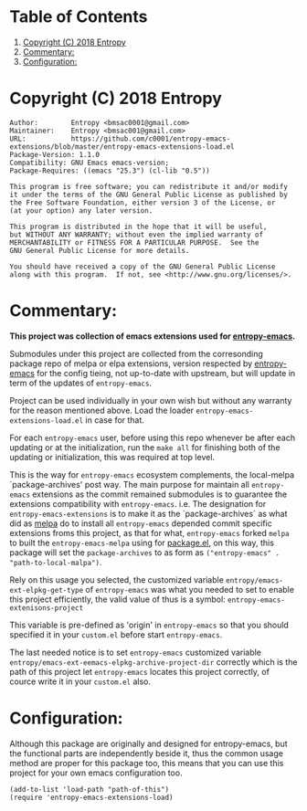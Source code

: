 # Table of Contents

1.  [Copyright (C) 2018 Entropy](#org17a7a02)
2.  [Commentary:](#org376ddf7)
3.  [Configuration:](#org8de3668)

<a id="org17a7a02"></a>

# Copyright (C) 2018 Entropy

    Author:        Entropy <bmsac0001@gmail.com>
    Maintainer:    Entropy <bmsac001@gmail.com>
    URL:           https://github.com/c0001/entropy-emacs-extensions/blob/master/entropy-emacs-extensions-load.el
    Package-Version: 1.1.0
    Compatibility: GNU Emacs emacs-version;
    Package-Requires: ((emacs "25.3") (cl-lib "0.5"))

    This program is free software; you can redistribute it and/or modify
    it under the terms of the GNU General Public License as published by
    the Free Software Foundation, either version 3 of the License, or
    (at your option) any later version.

    This program is distributed in the hope that it will be useful,
    but WITHOUT ANY WARRANTY; without even the implied warranty of
    MERCHANTABILITY or FITNESS FOR A PARTICULAR PURPOSE.  See the
    GNU General Public License for more details.

    You should have received a copy of the GNU General Public License
    along with this program.  If not, see <http://www.gnu.org/licenses/>.


<a id="org376ddf7"></a>

# Commentary:

**This project was collection of emacs extensions used for
[entropy-emacs](https://github.com/c0001/entropy-emacs).**

Submodules under this project are collected from the corresonding
package repo of melpa or elpa extensions, version respected by
[entropy-emacs](https://github.com/c0001/entropy-emacs) for the config tieing, not up-to-date with upstream, but
will update in term of the updates of `entropy-emacs`.

Project can be used individually in your own wish but without any
warranty for the reason mentioned above. Load the loader
`entropy-emacs-extensions-load.el` in case for that.

For each `entropy-emacs` user, before using this repo whenever be
after each updating or at the initialization, run the `make all`
for finishing both of the updating or initialization, this was
required at top level.

This is the way for `entropy-emacs` ecosystem complements, the
local-melpa \`package-archives' post way. The main purpose for
maintain all `entropy-emacs` extensions as the commit remained
submodules is to guarantee the extensions compatibility with
`entropy-emacs`. i.e. The designation for
`entropy-emacs-extensions` is to make it as the \`package-archives\`
as what did as [melpa](https://melpa.org) do to install all `entropy-emacs` depended
commit specific extensions froms this project, as that for what,
`entropy-emacs` forked `melpa` to built the `entropy-emacs-melpa`
using for [package.el](https://melpa.org/#/getting-started), on this way, this package will set the
`package-archives` to as form as `("entropy-emacs"
. "path-to-local-malpa")`.

Rely on this usage you selected, the customized variable
`entropy/emacs-ext-elpkg-get-type` of `entropy-emacs` was what you
needed to set to enable this project efficiently, the valid value
of thus is a symbol: `entropy-emacs-extenisons-project`

This variable is pre-defined as 'origin' in `entropy-emacs` so
that you should specified it in your `custom.el` before start
`entropy-emacs`.

The last needed notice is to set `entropy-emacs` customized
variable `entropy/emacs-ext-eemacs-elpkg-archive-project-dir`
correctly which is the path of this project let `entropy-emacs`
locates this project correctly, of cource write it in your
`custom.el` also.


<a id="org8de3668"></a>

# Configuration:

Although this package are originally and designed for
entropy-emacs, but the functional parts are independently beside
it, thus the common usage method are proper for this package too,
this means that you can use this project for your own emacs
configuration too.

    (add-to-list 'load-path "path-of-this")
    (require 'entropy-emacs-extensions-load)


<a id="orge9efe3a"></a>
